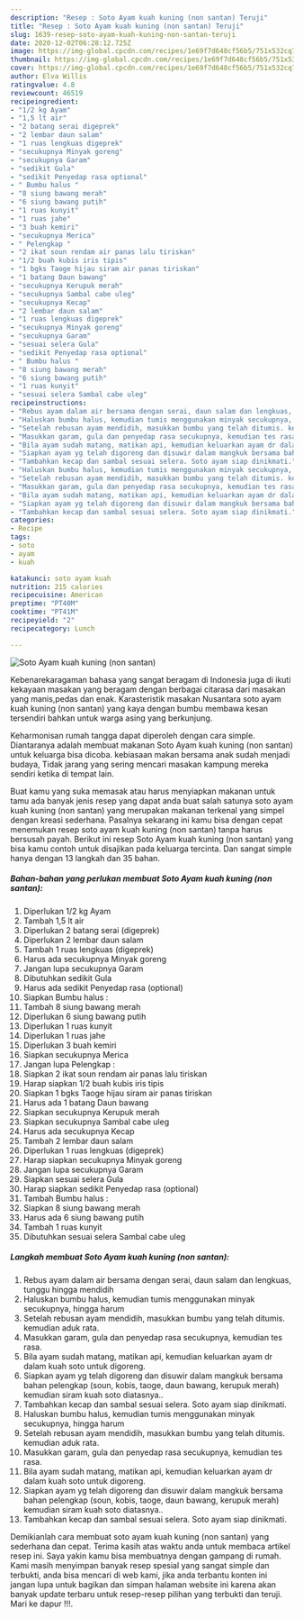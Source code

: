 ```yaml
---
description: "Resep : Soto Ayam kuah kuning (non santan) Teruji"
title: "Resep : Soto Ayam kuah kuning (non santan) Teruji"
slug: 1639-resep-soto-ayam-kuah-kuning-non-santan-teruji
date: 2020-12-02T06:28:12.725Z
image: https://img-global.cpcdn.com/recipes/1e69f7d648cf56b5/751x532cq70/soto-ayam-kuah-kuning-non-santan-foto-resep-utama.jpg
thumbnail: https://img-global.cpcdn.com/recipes/1e69f7d648cf56b5/751x532cq70/soto-ayam-kuah-kuning-non-santan-foto-resep-utama.jpg
cover: https://img-global.cpcdn.com/recipes/1e69f7d648cf56b5/751x532cq70/soto-ayam-kuah-kuning-non-santan-foto-resep-utama.jpg
author: Elva Willis
ratingvalue: 4.8
reviewcount: 46519
recipeingredient:
- "1/2 kg Ayam"
- "1,5 lt air"
- "2 batang serai digeprek"
- "2 lembar daun salam"
- "1 ruas lengkuas digeprek"
- "secukupnya Minyak goreng"
- "secukupnya Garam"
- "sedikit Gula"
- "sedikit Penyedap rasa optional"
- " Bumbu halus "
- "8 siung bawang merah"
- "6 siung bawang putih"
- "1 ruas kunyit"
- "1 ruas jahe"
- "3 buah kemiri"
- "secukupnya Merica"
- " Pelengkap "
- "2 ikat soun rendam air panas lalu tiriskan"
- "1/2 buah kubis iris tipis"
- "1 bgks Taoge hijau siram air panas tiriskan"
- "1 batang Daun bawang"
- "secukupnya Kerupuk merah"
- "secukupnya Sambal cabe uleg"
- "secukupnya Kecap"
- "2 lembar daun salam"
- "1 ruas lengkuas digeprek"
- "secukupnya Minyak goreng"
- "secukupnya Garam"
- "sesuai selera Gula"
- "sedikit Penyedap rasa optional"
- " Bumbu halus "
- "8 siung bawang merah"
- "6 siung bawang putih"
- "1 ruas kunyit"
- "sesuai selera Sambal cabe uleg"
recipeinstructions:
- "Rebus ayam dalam air bersama dengan serai, daun salam dan lengkuas, tunggu hingga mendidih"
- "Haluskan bumbu halus, kemudian tumis menggunakan minyak secukupnya, hingga harum"
- "Setelah rebusan ayam mendidih, masukkan bumbu yang telah ditumis. kemudian aduk rata."
- "Masukkan garam, gula dan penyedap rasa secukupnya, kemudian tes rasa."
- "Bila ayam sudah matang, matikan api, kemudian keluarkan ayam dr dalam kuah soto untuk digoreng."
- "Siapkan ayam yg telah digoreng dan disuwir dalam mangkuk bersama bahan pelengkap (soun, kobis, taoge, daun bawang, kerupuk merah) kemudian siram kuah soto diatasnya.."
- "Tambahkan kecap dan sambal sesuai selera. Soto ayam siap dinikmati."
- "Haluskan bumbu halus, kemudian tumis menggunakan minyak secukupnya, hingga harum"
- "Setelah rebusan ayam mendidih, masukkan bumbu yang telah ditumis. kemudian aduk rata."
- "Masukkan garam, gula dan penyedap rasa secukupnya, kemudian tes rasa."
- "Bila ayam sudah matang, matikan api, kemudian keluarkan ayam dr dalam kuah soto untuk digoreng."
- "Siapkan ayam yg telah digoreng dan disuwir dalam mangkuk bersama bahan pelengkap (soun, kobis, taoge, daun bawang, kerupuk merah) kemudian siram kuah soto diatasnya.."
- "Tambahkan kecap dan sambal sesuai selera. Soto ayam siap dinikmati."
categories:
- Recipe
tags:
- soto
- ayam
- kuah

katakunci: soto ayam kuah 
nutrition: 215 calories
recipecuisine: American
preptime: "PT40M"
cooktime: "PT41M"
recipeyield: "2"
recipecategory: Lunch

---
```



![Soto Ayam kuah kuning (non santan)](https://img-global.cpcdn.com/recipes/1e69f7d648cf56b5/751x532cq70/soto-ayam-kuah-kuning-non-santan-foto-resep-utama.jpg)

Kebenarekaragaman bahasa yang sangat beragam di Indonesia juga di ikuti kekayaan masakan yang beragam dengan berbagai citarasa dari masakan yang manis,pedas dan enak. Karasteristik masakan Nusantara soto ayam kuah kuning (non santan) yang kaya dengan bumbu membawa kesan tersendiri bahkan untuk warga asing yang berkunjung.


Keharmonisan rumah tangga dapat diperoleh dengan cara simple. Diantaranya adalah membuat makanan Soto Ayam kuah kuning (non santan) untuk keluarga bisa dicoba. kebiasaan makan bersama anak sudah menjadi budaya, Tidak jarang yang sering mencari masakan kampung mereka sendiri ketika di tempat lain.



Buat kamu yang suka memasak atau harus menyiapkan makanan untuk tamu ada banyak jenis resep yang dapat anda buat salah satunya soto ayam kuah kuning (non santan) yang merupakan makanan terkenal yang simpel dengan kreasi sederhana. Pasalnya sekarang ini kamu bisa dengan cepat menemukan resep soto ayam kuah kuning (non santan) tanpa harus bersusah payah.
Berikut ini resep Soto Ayam kuah kuning (non santan) yang bisa kamu contoh untuk disajikan pada keluarga tercinta. Dan sangat simple hanya dengan 13 langkah dan 35 bahan.


<!--inarticleads1-->

##### Bahan-bahan yang perlukan membuat Soto Ayam kuah kuning (non santan):

1. Diperlukan 1/2 kg Ayam
1. Tambah 1,5 lt air
1. Diperlukan 2 batang serai (digeprek)
1. Diperlukan 2 lembar daun salam
1. Tambah 1 ruas lengkuas (digeprek)
1. Harus ada secukupnya Minyak goreng
1. Jangan lupa secukupnya Garam
1. Dibutuhkan sedikit Gula
1. Harus ada sedikit Penyedap rasa (optional)
1. Siapkan  Bumbu halus :
1. Tambah 8 siung bawang merah
1. Diperlukan 6 siung bawang putih
1. Diperlukan 1 ruas kunyit
1. Diperlukan 1 ruas jahe
1. Diperlukan 3 buah kemiri
1. Siapkan secukupnya Merica
1. Jangan lupa  Pelengkap :
1. Siapkan 2 ikat soun rendam air panas lalu tiriskan
1. Harap siapkan 1/2 buah kubis iris tipis
1. Siapkan 1 bgks Taoge hijau siram air panas tiriskan
1. Harus ada 1 batang Daun bawang
1. Siapkan secukupnya Kerupuk merah
1. Siapkan secukupnya Sambal cabe uleg
1. Harus ada secukupnya Kecap
1. Tambah 2 lembar daun salam
1. Diperlukan 1 ruas lengkuas (digeprek)
1. Harap siapkan secukupnya Minyak goreng
1. Jangan lupa secukupnya Garam
1. Siapkan sesuai selera Gula
1. Harap siapkan sedikit Penyedap rasa (optional)
1. Tambah  Bumbu halus :
1. Siapkan 8 siung bawang merah
1. Harus ada 6 siung bawang putih
1. Tambah 1 ruas kunyit
1. Dibutuhkan sesuai selera Sambal cabe uleg




<!--inarticleads2-->

##### Langkah membuat  Soto Ayam kuah kuning (non santan):

1. Rebus ayam dalam air bersama dengan serai, daun salam dan lengkuas, tunggu hingga mendidih
1. Haluskan bumbu halus, kemudian tumis menggunakan minyak secukupnya, hingga harum
1. Setelah rebusan ayam mendidih, masukkan bumbu yang telah ditumis. kemudian aduk rata.
1. Masukkan garam, gula dan penyedap rasa secukupnya, kemudian tes rasa.
1. Bila ayam sudah matang, matikan api, kemudian keluarkan ayam dr dalam kuah soto untuk digoreng.
1. Siapkan ayam yg telah digoreng dan disuwir dalam mangkuk bersama bahan pelengkap (soun, kobis, taoge, daun bawang, kerupuk merah) kemudian siram kuah soto diatasnya..
1. Tambahkan kecap dan sambal sesuai selera. Soto ayam siap dinikmati.
1. Haluskan bumbu halus, kemudian tumis menggunakan minyak secukupnya, hingga harum
1. Setelah rebusan ayam mendidih, masukkan bumbu yang telah ditumis. kemudian aduk rata.
1. Masukkan garam, gula dan penyedap rasa secukupnya, kemudian tes rasa.
1. Bila ayam sudah matang, matikan api, kemudian keluarkan ayam dr dalam kuah soto untuk digoreng.
1. Siapkan ayam yg telah digoreng dan disuwir dalam mangkuk bersama bahan pelengkap (soun, kobis, taoge, daun bawang, kerupuk merah) kemudian siram kuah soto diatasnya..
1. Tambahkan kecap dan sambal sesuai selera. Soto ayam siap dinikmati.




Demikianlah cara membuat soto ayam kuah kuning (non santan) yang sederhana dan cepat. Terima kasih atas waktu anda untuk membaca artikel resep ini. Saya yakin kamu bisa membuatnya dengan gampang di rumah. Kami masih menyimpan banyak resep spesial yang sangat simple dan terbukti, anda bisa mencari di web kami, jika anda terbantu konten ini jangan lupa untuk bagikan dan simpan halaman website ini karena akan banyak update terbaru untuk resep-resep pilihan yang terbukti dan teruji. Mari ke dapur !!!. 
